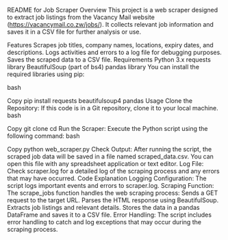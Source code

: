 README for Job Scraper
Overview
This project is a web scraper designed to extract job listings from the Vacancy Mail website (https://vacancymail.co.zw/jobs/). It collects relevant job information and saves it in a CSV file for further analysis or use.

Features
Scrapes job titles, company names, locations, expiry dates, and descriptions.
Logs activities and errors to a log file for debugging purposes.
Saves the scraped data to a CSV file.
Requirements
Python 3.x
requests library
BeautifulSoup (part of bs4)
pandas library
You can install the required libraries using pip:

bash

Copy
pip install requests beautifulsoup4 pandas
Usage
Clone the Repository: If this code is in a Git repository, clone it to your local machine.
bash

Copy
git clone <repository-url>
cd <directory-name>
Run the Scraper: Execute the Python script using the following command:
bash

Copy
python web_scraper.py
Check Output: After running the script, the scraped job data will be saved in a file named scraped_data.csv. You can open this file with any spreadsheet application or text editor.
Log File: Check scraper.log for a detailed log of the scraping process and any errors that may have occurred.
Code Explanation
Logging Configuration: The script logs important events and errors to scraper.log.
Scraping Function: The scrape_jobs function handles the web scraping process:
Sends a GET request to the target URL.
Parses the HTML response using BeautifulSoup.
Extracts job listings and relevant details.
Stores the data in a pandas DataFrame and saves it to a CSV file.
Error Handling: The script includes error handling to catch and log exceptions that may occur during the scraping process.


